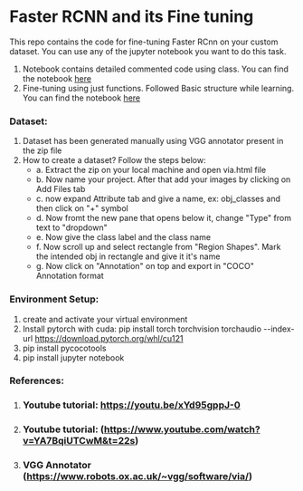 # Faster RCNN and its Fine tuning 
This repo contains the code for fine-tuning Faster RCnn on your custom dataset. You can use any of the jupyter notebook you want to do this task.

1. Notebook contains detailed commented code using class. You can find the notebook [here](https://github.com/irohitraj/Computer-Vision/blob/main/Faster_RCNN%20fine%20tuning/Supervised%20Fine-tuning%20using%20class.ipynb) 
2. Fine-tuning using just functions. Followed Basic structure while learning. You can find the notebook [here](https://github.com/irohitraj/Computer-Vision/blob/main/Faster_RCNN%20fine%20tuning/fasterrcnn_sft_basic.ipynb)


### Dataset:
  1. Dataset has been generated manually using VGG annotator present in the zip file
  2. How to create a dataset? Follow the steps below:
     - a. Extract the zip on your local machine and open via.html file
     - b. Now name your project. After that add your images by clicking on Add Files tab
     - c. now expand Attribute tab and give a name, ex: obj_classes and then click on "+" symbol
     - d. Now fromt the new pane that opens below it, change "Type" from text to "dropdown"
     - e. Now give the class label and the class name
     - f. Now scroll up and select rectangle from "Region Shapes". Mark the intended obj in rectangle and give it it's name
     - g. Now click on "Annotation" on top and export in "COCO" Annotation format 
### Environment Setup:        
  1. create and activate your virtual environment
  2. Install pytorch with cuda: pip install torch torchvision torchaudio --index-url https://download.pytorch.org/whl/cu121
  3. pip install pycocotools
  4. pip install jupyter notebook

### References:
  1. ### Youtube tutorial: https://youtu.be/xYd95gppJ-0
  2. ### Youtube tutorial: (https://www.youtube.com/watch?v=YA7BqiUTCwM&t=22s)
  3. ### VGG Annotator (https://www.robots.ox.ac.uk/~vgg/software/via/)
